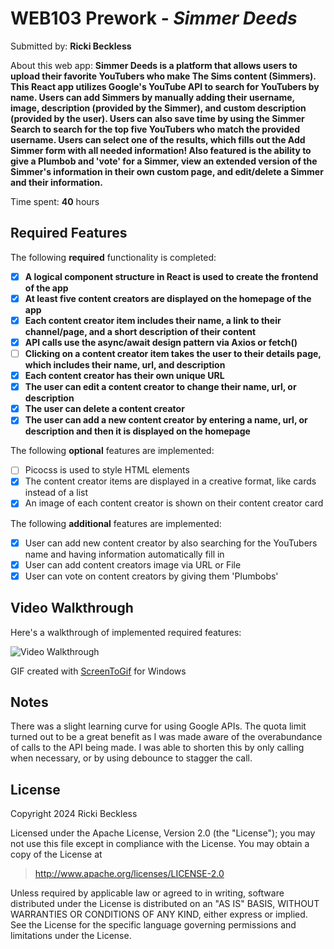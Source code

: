 # WEB103 Prework - *Simmer Deeds*

Submitted by: **Ricki Beckless**

About this web app: **Simmer Deeds is a platform that allows users to upload their favorite YouTubers who make The Sims content (Simmers). This React app utilizes Google's YouTube API to search for YouTubers by name. Users can add Simmers by manually adding their username, image, description (provided by the Simmer), and custom description (provided by the user). Users can also save time by using the Simmer Search to search for the top five YouTubers who match the provided username. Users can select one of the results, which fills out the Add Simmer form with all needed information! Also featured is the ability to give a Plumbob and 'vote' for a Simmer, view an extended version of the Simmer's information in their own custom page, and edit/delete a Simmer and their information.**

Time spent: **40** hours

## Required Features

The following **required** functionality is completed:

<!-- 👉🏿👉🏿👉🏿 Make sure to check off completed functionality below -->
- [X] **A logical component structure in React is used to create the frontend of the app**
- [X] **At least five content creators are displayed on the homepage of the app**
- [X] **Each content creator item includes their name, a link to their channel/page, and a short description of their content**
- [X] **API calls use the async/await design pattern via Axios or fetch()**
- [ ] **Clicking on a content creator item takes the user to their details page, which includes their name, url, and description**
- [X] **Each content creator has their own unique URL**
- [X] **The user can edit a content creator to change their name, url, or description**
- [X] **The user can delete a content creator**
- [X] **The user can add a new content creator by entering a name, url, or description and then it is displayed on the homepage**

The following **optional** features are implemented:

- [ ] Picocss is used to style HTML elements
- [X] The content creator items are displayed in a creative format, like cards instead of a list
- [X] An image of each content creator is shown on their content creator card

The following **additional** features are implemented:

* [X] User can add new content creator by also searching for the YouTubers name and having information automatically fill in
* [X] User can add content creators image via URL or File
* [X] User can vote on content creators by giving them 'Plumbobs'

## Video Walkthrough

Here's a walkthrough of implemented required features:

<img src='http://i.imgur.com/link/to/your/gif/file.gif' title='Video Walkthrough' width='' alt='Video Walkthrough' />

GIF created with [ScreenToGif](https://www.screentogif.com/) for Windows

## Notes

There was a slight learning curve for using Google APIs. The quota limit turned out to be a great benefit as I was made aware of the overabundance of calls to the API being made. I was able to shorten this by only calling when necessary, or by using debounce to stagger the call.

## License

Copyright 2024 Ricki Beckless

Licensed under the Apache License, Version 2.0 (the "License"); you may not use this file except in compliance with the License. You may obtain a copy of the License at

> http://www.apache.org/licenses/LICENSE-2.0

Unless required by applicable law or agreed to in writing, software distributed under the License is distributed on an "AS IS" BASIS, WITHOUT WARRANTIES OR CONDITIONS OF ANY KIND, either express or implied. See the License for the specific language governing permissions and limitations under the License.
